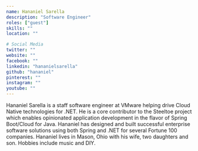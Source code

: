 ```yaml
---
name: Hananiel Sarella
description: "Software Engineer"
roles: ["guest"]
skills: ""
location: ""

# Social Media
twitter: ""
website: ""
facebook: ""
linkedin: "hananielsarella"
github: "hananiel"
pinterest: ""
instagram: ""
youtube: ""
---
```

<!-- markdownlint-disable MD041-->
Hananiel Sarella is a staff software engineer at VMware helping drive Cloud Native technologies for .NET. He is a core contributor to the Steeltoe project which enables opinionated application development in the flavor of Spring Boot/Cloud for Java. Hananiel has designed and built successful enterprise software solutions using both Spring and .NET for several Fortune 100 companies. Hananiel lives in Mason, Ohio with his wife, two daughters and son. Hobbies include music and DIY.

<!--more-->

